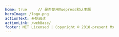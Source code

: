 ```yaml
---
home: true     // 是否使用Vuepress默认主题
heroImage: /logo.png
actionText: 开始阅读
actionLink: /webBase/
footer: MIT Licensed | Copyright © 2018-present Mx
---
```


<div style="text-align: center">

</div>